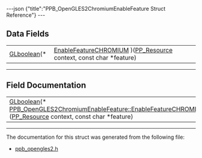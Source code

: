 ---json {"title":"PPB\_OpenGLES2ChromiumEnableFeature Struct Reference"} ---

Data Fields
-----------

<table><tbody><tr class="odd"><td style="text-align: right;"><a href="/docs/native-client/pepper_stable/c/ppb__opengles2_8h#aa010a67382116caf29c29318251ccb6c" class="el">GLboolean</a>(* </td><td><a href="/docs/native-client/pepper_stable/c/struct_p_p_b___open_g_l_e_s2_chromium_enable_feature#a7b682945881f47e3a02032ba542c8ce0" class="el">EnableFeatureCHROMIUM</a> )(<a href="/docs/native-client/pepper_stable/c/group___typedefs#gafdc3895ee80f4750d0d95ae1b677e9b7" class="el">PP_Resource</a> context, const char *feature)</td></tr></tbody></table>

------------------------------------------------------------------------

Field Documentation
-------------------

<span id="a7b682945881f47e3a02032ba542c8ce0" class="anchor" style="margin: 0;"></span>

<table><tbody><tr class="odd"><td><a href="/docs/native-client/pepper_stable/c/ppb__opengles2_8h#aa010a67382116caf29c29318251ccb6c" class="el">GLboolean</a>(* <a href="/docs/native-client/pepper_stable/c/struct_p_p_b___open_g_l_e_s2_chromium_enable_feature#a7b682945881f47e3a02032ba542c8ce0" class="el">PPB_OpenGLES2ChromiumEnableFeature::EnableFeatureCHROMIUM</a>)(<a href="/docs/native-client/pepper_stable/c/group___typedefs#gafdc3895ee80f4750d0d95ae1b677e9b7" class="el">PP_Resource</a> context, const char *feature)</td></tr></tbody></table>

------------------------------------------------------------------------

The documentation for this struct was generated from the following file:

-   <a href="/docs/native-client/pepper_stable/c/ppb__opengles2_8h/" class="el">ppb_opengles2.h</a>
